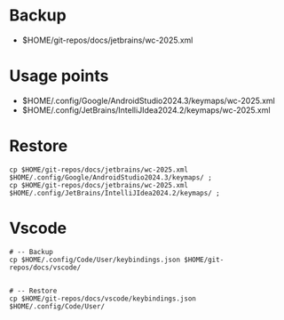 # Backup
- $HOME/git-repos/docs/jetbrains/wc-2025.xml

# Usage points
- $HOME/.config/Google/AndroidStudio2024.3/keymaps/wc-2025.xml
- $HOME/.config/JetBrains/IntelliJIdea2024.2/keymaps/wc-2025.xml


# Restore
```
cp $HOME/git-repos/docs/jetbrains/wc-2025.xml $HOME/.config/Google/AndroidStudio2024.3/keymaps/ ;
cp $HOME/git-repos/docs/jetbrains/wc-2025.xml $HOME/.config/JetBrains/IntelliJIdea2024.2/keymaps/ ;
```


# Vscode
```
# -- Backup
cp $HOME/.config/Code/User/keybindings.json $HOME/git-repos/docs/vscode/


# -- Restore
cp $HOME/git-repos/docs/vscode/keybindings.json $HOME/.config/Code/User/
```